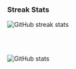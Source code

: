 ### Streak Stats
![GitHub streak stats](https://streak-stats.demolab.com/?user=the-user01)  

<br> <br>

![GitHub stats](https://github-readme-stats.vercel.app/api?username=the-user01&show_icons=true) 
